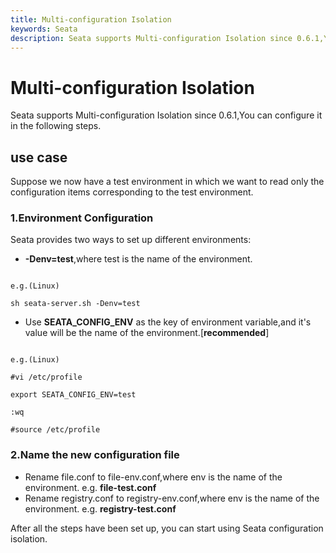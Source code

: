 ```yaml
---
title: Multi-configuration Isolation
keywords: Seata
description: Seata supports Multi-configuration Isolation since 0.6.1,You can configure it in the following steps.
---
```


# Multi-configuration Isolation

Seata supports Multi-configuration Isolation since 0.6.1,You can configure it in the following steps.

## use case 

Suppose we now have a test environment in which we want to read only the configuration items corresponding to the test environment.

### 1.Environment Configuration 

Seata provides two ways to set up different environments:

- **-Denv=test**,where test is the name of the environment.
```shell

e.g.(Linux)

sh seata-server.sh -Denv=test
```
- Use **SEATA_CONFIG_ENV** as the key of environment variable,and it's value will be the name of the environment.[**recommended**]
```shell

e.g.(Linux)

#vi /etc/profile 

export SEATA_CONFIG_ENV=test

:wq

#source /etc/profile
```

### 2.Name the new configuration file

- Rename file.conf to file-env.conf,where env is the name of the environment. e.g. **file-test.conf**
- Rename registry.conf to registry-env.conf,where env is the name of the environment. e.g. **registry-test.conf**

After all the steps have been set up, you can start using Seata configuration isolation.